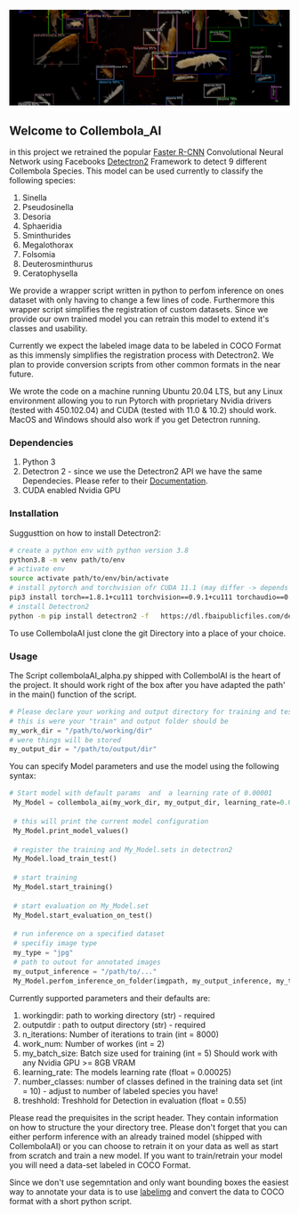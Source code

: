 ![Screenshot](CAI_git.png)
## Welcome to Collembola_AI
in this project we retrained the popular [Faster R-CNN](https://arxiv.org/pdf/1506.01497.pdf) Convolutional Neural Network using Facebooks [Detectron2](https://github.com/facebookresearch/detectron2) Framework to detect 9 different Collembola Species. This model can be used currently to classify the following species:
1. Sinella
2. Pseudosinella
3. Desoria
4. Sphaeridia
5. Sminthurides
6. Megalothorax
7. Folsomia
8. Deuterosminthurus
9. Ceratophysella


We provide a wrapper script written in python to perfom inference on ones dataset with only having to change a few lines of code. Furthermore this wrapper script simplifies the registration of custom datasets. Since we provide our own trained model you can retrain this model to extend it's classes and usability. 

Currently we expect the labeled image data to be labeled in COCO Format as this immensly simplifies the registration process with Detectron2. We plan to provide conversion scripts from other common formats in the near future. 

We wrote the code on a machine running Ubuntu 20.04 LTS, but any Linux environment allowing you to run Pytorch with proprietary Nvidia drivers (tested with 450.102.04) and CUDA (tested with 11.0 & 10.2) should work. MacOS and Windows should also work if you get Detectron running. 

### Dependencies

1. Python 3 
2. Detectron 2 - since we use the Detectron2 API we have the same Dependecies. Please refer to their [Documentation](https://detectron2.readthedocs.io/tutorials/install.html#requirements). 
3. CUDA enabled Nvidia GPU

### Installation

Suggusttion on how to install Detectron2:

```bash
# create a python env with python version 3.8
python3.8 -m venv path/to/env
# activate env
source activate path/to/env/bin/activate
# install pytorch and torchvision ofr CUDA 11.1 (may differ -> depends on your setup)
pip3 install torch==1.8.1+cu111 torchvision==0.9.1+cu111 torchaudio==0.8.1 -f https://download.pytorch.org/whl/torch_stable.html
# install Detectron2 
python -m pip install detectron2 -f   https://dl.fbaipublicfiles.com/detectron2/wheels/cu111/torch1.8/index.html
```

To use CollembolaAI just clone the git Directory into a place of your choice. 

### Usage

The Script collembolaAI_alpha.py shipped with CollembolAI is the heart of the project. It should work right of the box after you have adapted the path' in the main() function of the script. 

```python
# Please declare your working and output directory for training and test set here. 
# this is were your "train" and output folder should be
my_work_dir = "/path/to/working/dir"
# were things will be stored
my_output_dir = "/path/to/output/dir"

```
You can specify Model parameters and use the model using the following syntax:
```python
# Start model with default params  and  a learning rate of 0.00001
 My_Model = collembola_ai(my_work_dir, my_output_dir, learning_rate=0.00001)
 
 # this will print the current model configuration
 My_Model.print_model_values()
 
 # register the training and My_Model.sets in detectron2
 My_Model.load_train_test()
 
 # start training 
 My_Model.start_training()
 
 # start evaluation on My_Model.set
 My_Model.start_evaluation_on_test()
 
 # run inference on a specified dataset
 # specifiy image type 
 my_type = "jpg"
 # path to outout for annotated images 
 my_output_inference = "/path/to/..."
 My_Model.perfom_inference_on_folder(imgpath, my_output_inference, my_type)
```
Currently supported parameters and their defaults are:
  1. workingdir: path to working directory (str) - required
  2. outputdir : path to output directory (str) - required
  3. n_iterations: Number of iterations to train (int = 8000)
  4. work_num: Number of workes (int = 2)
  5. my_batch_size: Batch size used for training (int = 5) Should work with any Nvidia GPU >= 8GB VRAM
  6. learning_rate: The models learning rate (float = 0.00025)
  7. number_classes: number of classes defined in the training data set (int = 10) - adjust to number of labeled species you have!
  8. treshhold: Treshhold for Detection in evaluation (float = 0.55)
  
Please read the prequisites in the script header. They contain information on how to structure the your directory tree. 
Please don't forget that you can either perform inference with an already trained model (shipped with CollembolaAI) or you can choose to retrain it on your data as well as start from scratch and train a new model. If you want to train/retrain your model you will need a data-set labeled in COCO Format.



Since we don't use segemntation and only want bounding boxes the easiest way to annotate your data is to use [labelimg](https://pypi.org/project/labelImg/) and convert the data to COCO format with a short python script. 
